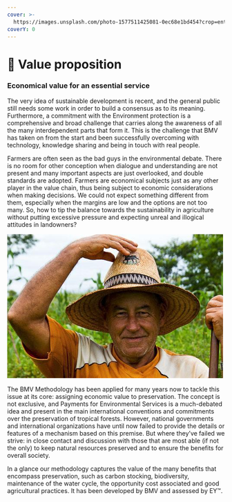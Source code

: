 ```yaml
---
cover: >-
  https://images.unsplash.com/photo-1577511425081-0ec68e1bd454?crop=entropy&cs=tinysrgb&fm=jpg&ixid=MnwxOTcwMjR8MHwxfHNlYXJjaHwyfHx0YXJnZXR8ZW58MHx8fHwxNjYzNzc4Mjc1&ixlib=rb-1.2.1&q=80
coverY: 0
---
```


# 🎯 Value proposition

### Economical value for an essential service <a href="#_toc39513909" id="_toc39513909"></a>

The very idea of sustainable development is recent, and the general public still needs some work in order to build a consensus as to its meaning. Furthermore, a commitment with the Environment protection is a comprehensive and broad challenge that carries along the awareness of all the many interdependent parts that form it. This is the challenge that BMV has taken on from the start and been successfully overcoming with technology, knowledge sharing and being in touch with real people.

Farmers are often seen as the bad guys in the environmental debate. There is no room for other conception when dialogue and understanding are not present and many important aspects are just overlooked, and double standards are adopted. Farmers are economical subjects just as any other player in the value chain, thus being subject to economic considerations when making decisions. We could not expect something different from them, especially when the margins are low and the options are not too many. So, how to tip the balance towards the sustainability in agriculture without putting excessive pressure and expecting unreal and illogical attitudes in landowners?

![](../.gitbook/assets/0)

The BMV Methodology has been applied for many years now to tackle this issue at its core: assigning economic value to preservation. The concept is not exclusive, and Payments for Environmental Services is a much-debated idea and present in the main international conventions and commitments over the preservation of tropical forests. However, national governments and international organizations have until now failed to provide the details or features of a mechanism based on this premise. But where they’ve failed we strive: in close contact and discussion with those that are most able (if not the only) to keep natural resources preserved and to ensure the benefits for overall society.

In a glance our methodology captures the value of the many benefits that encompass preservation, such as carbon stocking, biodiversity, maintenance of the water cycle, the opportunity cost associated and good agricultural practices. It has been developed by BMV and assessed by EY™.
